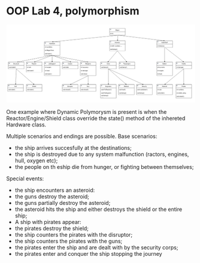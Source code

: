 # OOP Lab 4, polymorphism

![diagram](diagram.png)

One example where Dynamic Polymorysm is present is when the Reactor/Engine/Shield class override the state() method of the inhereted Hardware class.

Multiple scenarios and endings are possible.
Base scenarios:
* the ship arrives succesfully at the destinations;
* the ship is destroyed due to any system malfunction (ractors, engines, hull, oxygen etc);
* the people on th eship die from hunger, or fighting between themselves;

Special events:
* the ship encounters an asteroid:
 * the guns destroy the asteroid;
 * the guns partially destroy the asteroid;
 * the asteroid hits the ship and either destroys the shield or the entire ship;
* A ship with pirates appear:
 * the pirates destroy the shield;
 * the ship counters the pirates with the disruptor;
 * the ship counters the pirates with the guns;
 * the pirates enter the ship and are dealt with by the security corps;
 * the pirates enter and conquer the ship stopping the journey
